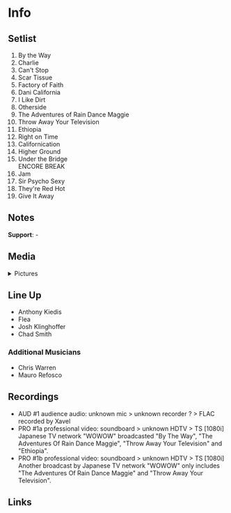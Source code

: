 # Info

## Setlist

1. By the Way
2. Charlie
3. Can't Stop
4. Scar Tissue
5. Factory of Faith
6. Dani California
7. I Like Dirt
8. Otherside
9. The Adventures of Rain Dance Maggie
10. Throw Away Your Television
11. Ethiopia
12. Right on Time
13. Californication
14. Higher Ground
15. Under the Bridge
<br> ENCORE BREAK
16. Jam
17. Sir Psycho Sexy
18. They're Red Hot
19. Give It Away

## Notes

**Support**: -

## Media 

<details>
  <summary>Pictures</summary>
  <!--<img alt="Setlist" title="Setlist" src="_.jpg" height="200" />
  <img alt="Flyer" title="Flyer" src="_.jpg" height="200" />-->
</details>

## Line Up

* Anthony Kiedis
* Flea
* Josh Klinghoffer
* Chad Smith

### Additional Musicians

* Chris Warren  
* Mauro Refosco

## Recordings

* AUD #1 audience audio: unknown mic > unknown recorder ? > FLAC recorded by Xavel
* PRO #1a professional video: soundboard > unknown HDTV > TS [1080i] Japanese TV network "WOWOW" broadcasted "By The Way", "The Adventures Of Rain Dance Maggie", "Throw Away Your Television" and "Ethiopia".
* PRO #1b professional video: soundboard > unknown HDTV > TS [1080i] Another broadcast by Japanese TV network "WOWOW" only includes "The Adventures Of Rain Dance Maggie" and "Throw Away Your Television".

## Links
